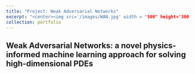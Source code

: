 ```yaml
---
title: "Project: Weak Adversarial Networks"
excerpt: "<center><img src='/images/WAN.jpg' width = "500" height='300'/><br><div style='color:gray'>The Structure of WAN</div></center>"
collection: portfolio
---
```


## Weak Adversarial Networks: a novel physics-informed machine learning approach for solving high-dimensional PDEs
